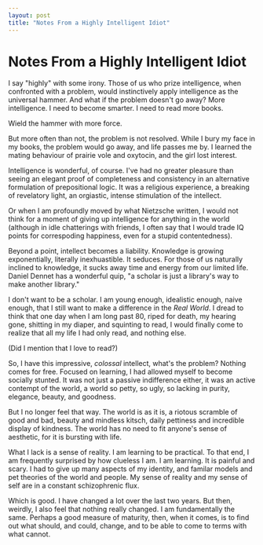 ```yaml
---
layout: post
title: "Notes From a Highly Intelligent Idiot"
---
```


# Notes From a Highly Intelligent Idiot

I say "highly" with some irony. Those of us who prize intelligence,
when confronted with a problem, would instinctively apply intelligence
as the universal hammer. And what if the problem doesn't go away? More
intelligence. I need to become smarter. I need to read more
books.

Wield the hammer with more force.

But more often than not, the problem is not resolved. While I bury my
face in my books, the problem would go away, and life passes me by. I
learned the mating behaviour of prairie vole and oxytocin, and the
girl lost interest.

Intelligence is wonderful, of course. I've had no greater pleasure
than seeing an elegant proof of completeness and consistency in an
alternative formulation of prepositional logic. It was a religious
experience, a breaking of revelatory light, an orgiastic, intense
stimulation of the intellect.

Or when I am profoundly moved by what Nietzsche written, I would not
think for a moment of giving up intelligence for anything in the world
(although in idle chatterings with friends, I often say that I would
trade IQ points for correspoding happiness, even for a stupid
contentedness).

Beyond a point, intellect becomes a liability. Knowledge is growing
exponentially, literally inexhuastible. It seduces. For those of us
naturally inclined to knowledge, it sucks away time and energy from
our limited life. Daniel Dennet has a wonderful quip, "a scholar is
just a library's way to make another library."

I don't want to be a scholar. I am young enough, idealistic enough,
naive enough, that I still want to make a difference in the _Real
World_. I dread to think that one day when I am long past 80, riped
for death, my hearing gone, shitting in my diaper, and squinting to
read, I would finally come to realize that all my life I had only
read, and nothing else.

(Did I mention that I love to read?)

So, I have this impressive, *colossal* intellect, what's the problem?
Nothing comes for free. Focused on learning, I had allowed myself to
become socially stunted. It was not just a passive indifference
either, it was an active contempt of the world, a world so petty, so
ugly, so lacking in purity, elegance, beauty, and goodness.

But I no longer feel that way. The world is as it is, a riotous
scramble of good and bad, beauty and mindless kitsch, daily pettiness
and incredible display of kindness. The world has no need to fit
anyone's sense of aesthetic, for it is bursting with life.

What I lack is a sense of reality. I am learning to be practical. To
that end, I am frequently surprised by how clueless I am. I am
learning. It is painful and scary. I had to give up many aspects of my
identity, and familar models and pet theories of the world and
people. My sense of reality and my sense of self are in a constant
schizophrenic flux.

Which is good. I have changed a lot over the last two years. But then,
weirdly, I also feel that nothing really changed. I am fundamentally
the same. Perhaps a good measure of maturity, then, when it comes, is
to find out what should, and could, change, and to be able to come to
terms with what cannot.
